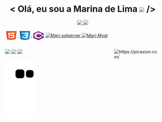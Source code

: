 ### <h1 align="center">< Olá, eu sou a Marina de Lima <img src="https://media.giphy.com/media/hvRJCLFzcasrR4ia7z/giphy.gif" width="25px"> />
<div align="center"></h1>
  <a href="https://github.com/marinalima2">
  <img height="180em" src="https://github-readme-stats.vercel.app/api?username=marinalima2&show_icons=true&theme=dracula&include_all_commits=false&count_private=true"/>
  <img height="180em" src="https://github-readme-stats.vercel.app/api/top-langs/?username=marinalima2&layout=compact&langs_count=7&theme=dracula"/>
</div>
<div style="display: inline_block"><br>
  <img align="center" alt="Mari-HTML" height="30" width="40" src="https://raw.githubusercontent.com/devicons/devicon/master/icons/html5/html5-original.svg">
  <img align="center" alt="Mari-CSS" height="30" width="40" src="https://raw.githubusercontent.com/devicons/devicon/master/icons/css3/css3-original.svg">
  <img align="center" alt="Mari-Csharp" height="30" width="40" src="https://raw.githubusercontent.com/devicons/devicon/master/icons/csharp/csharp-original.svg">
  <img align="center" alt="Mari-sqlserver" height="40" width="50" src="https://cdn.jsdelivr.net/gh/devicons/devicon/icons/microsoftsqlserver/microsoftsqlserver-plain-wordmark.svg" />
  <img align="center" alt="Mari-Myql" height=""40" width="50" src="https://cdn.jsdelivr.net/gh/devicons/devicon/icons/mysql/mysql-original-wordmark.svg" />
          
          
</div>
  
  ##
 
<div> 
  <a href="https://instagram.com/mari_.rtt" target="_blank"><img src="https://img.shields.io/badge/-Instagram-%23E4405F?style=for-the-badge&logo=instagram&logoColor=white" target="_blank"></a>
  <a href = "mailto:marinalimasc@gmail.com"><img src="https://img.shields.io/badge/-Gmail-%23333?style=for-the-badge&logo=gmail&logoColor=white" target="_blank"></a>
  <a href="https://www.linkedin.com/in/marina-de-lima" target="_blank"><img src="https://img.shields.io/badge/-LinkedIn-%230077B5?style=for-the-badge&logo=linkedin&logoColor=white" target="_blank"></a> 
    <img align="right" src="https://i.picasion.com/pic92/04ba1ae6161c73614b591111bc37b398.gif" width="150" height="150" alt="https://picasion.com/" /></a><br /><a href="https://picasion.com/"></a>
 
  ![Snake animation](https://github.com/rafaballerini/rafaballerini/blob/output/github-contribution-grid-snake.svg) <a href="https://picasion.com/">
 
</div>

